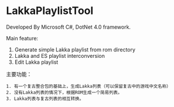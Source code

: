 # LakkaPlaylistTool

Developed By Microsoft C#, DotNet 4.0 framework.

Main feature:
1. Generate simple Lakka playlist from rom directory
2. Lakka and ES playlist interconversion
3. Edit Lakka playlist

主要功能：

    1. 有一个复古整合包的基础上，生成Lakka列表（可以保留复古中的游戏中文名称）
    2. 没有Lakka列表的情况下，根据ROM生成一个简易列表。
    3. Lakka列表与复古列表的相互转换。
